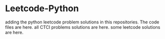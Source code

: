 # Leetcode-Python
adding the python leetcode problem solutions in this repositories. 
The code files are here.
all CTCI problems solutions are here.
some leetcode solutions are here.









































































































































































































































































































































































































































































































































































































































































































































